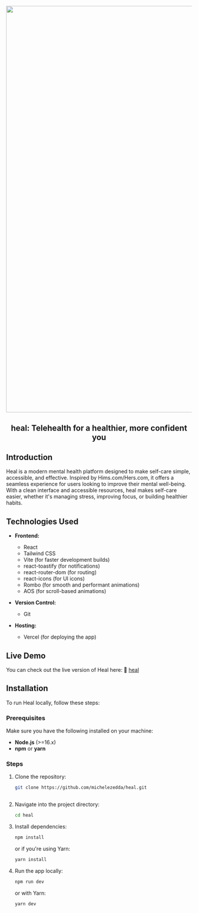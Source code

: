 <h1 align="center">
  <br>
  <img src="https://i.ibb.co/gbxZX22B/heal-project.png" alt="RentMe" width="1100">
  <br>
</h1>

<h2 align="center">heal: Telehealth for a healthier, more confident you</h2> 

## Introduction
Heal is a modern mental health platform designed to make self-care simple, accessible, and effective. Inspired by Hims.com/Hers.com, it offers a seamless experience for users looking to improve their mental well-being. With a clean interface and accessible resources, heal makes self-care easier, whether it's managing stress, improving focus, or building healthier habits.

## Technologies Used

- **Frontend:**
  - React
  - Tailwind CSS
  - Vite (for faster development builds)
  - react-toastify (for notifications)
  - react-router-dom (for routing)
  - react-icons (for UI icons)
  - Rombo (for smooth and performant animations)
  - AOS (for scroll-based animations)

- **Version Control:**
  - Git

- **Hosting:**
  - Vercel (for deploying the app)

## Live Demo

You can check out the live version of Heal here:  :link: [heal](https://heal-demo.vercel.app/)

## Installation

To run Heal locally, follow these steps:

### Prerequisites

Make sure you have the following installed on your machine:

- **Node.js** (>=16.x)
- **npm** or **yarn**

### Steps

1. Clone the repository:

   ```bash
   git clone https://github.com/michelezedda/heal.git
     
2. Navigate into the project directory:

    ```bash
    cd heal
    ```

3. Install dependencies:

    ```bash
    npm install
    ```

    or if you're using Yarn:

    ```bash
    yarn install
    ```

4. Run the app locally:

    ```bash
    npm run dev
    ```

    or with Yarn:

    ```bash
    yarn dev
    ```
